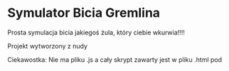 # Symulator Bicia Gremlina
Prosta symulacja bicia jakiegoś żula, który ciebie wkurwia!!!!

Projekt wytworzony z nudy

Ciekawostka:
Nie ma pliku .js a cały skrypt zawarty jest w pliku .html pod <script>, jest to dlatego, że JavaScript dostaje dałna i w odrębnym pliku... nie działa...
